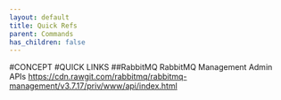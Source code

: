 ```yaml
---
layout: default
title: Quick Refs
parent: Commands
has_children: false
---
```


#CONCEPT
#QUICK LINKS
##RabbitMQ
RabbitMQ Management Admin APIs
https://cdn.rawgit.com/rabbitmq/rabbitmq-management/v3.7.17/priv/www/api/index.html
